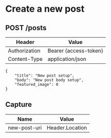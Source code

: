 # Create a new post

## POST /posts

| Header | Value |
| - | - |
| Authorization | Bearer {access-token} |
| Content-Type | application/json |

```
{
    "title": "New post setup",
    "body": "New post body setup",
    "featured_image": 0
}
```

## Capture

| Name | Value |
| - | - |
| new-post-uri | Header.Location |
